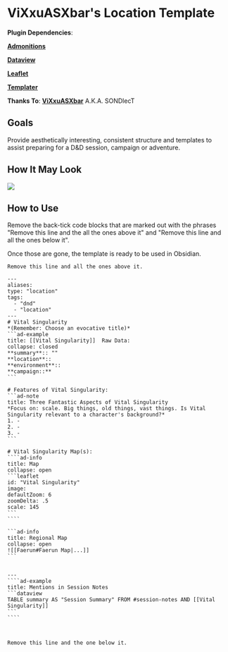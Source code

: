 # ViXxuASXbar's Location Template

**Plugin Dependencies**: 

[**Admonitions**](https://github.com/valentine195/obsidian-admonition)

[**Dataview**](https://github.com/blacksmithgu/obsidian-dataview)

[**Leaflet**](https://github.com/valentine195/obsidian-leaflet-plugin)

[**Templater**](https://github.com/SilentVoid13/Templater)

**Thanks To**: [**ViXxuASXbar**](https://github.com/SONDLecT/obsidian-dm-templates) A.K.A. SONDlecT


## Goals
Provide aesthetically interesting, consistent structure and templates to assist preparing for a D&D session, campaign or adventure.


## How It May Look

![](_attachments/SONDLecT_Location.png)


## How to Use
Remove the back-tick code blocks that are marked out with the phrases "Remove this line and the all the ones above it" and "Remove this line and all the ones below it". 

Once those are gone, the template is ready to be used in Obsidian. 


``````
Remove this line and all the ones above it.

---
aliases:
type: "location"
tags:
  - "dnd"
  - "location"
---
# Vital Singularity
*(Remember: Choose an evocative title)*
```ad-example
title: [[Vital Singularity]]  Raw Data:
collapse: closed
**summary**:: ""
**location**:: 
**environment**:: 
**campaign::** 
```

# Features of Vital Singularity:
```ad-note
title: Three Fantastic Aspects of Vital Singularity
*Focus on: scale. Big things, old things, vast things. Is Vital Singularity relevant to a character's background?*
1. -
2. -
3. -
```

# Vital Singularity Map(s):
````ad-info
title: Map
collapse: open
```leaflet
id: "Vital Singularity" 
image:   
defaultZoom: 6 
zoomDelta: .5 
scale: 145
```
````

```ad-info
title: Regional Map
collapse: open
![[Faerun#Faerun Map|...]]
```


---
````ad-example
title: Mentions in Session Notes
```dataview
TABLE summary AS "Session Summary" FROM #session-notes AND [[Vital Singularity]]
```
````



Remove this line and the one below it.
``````
